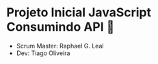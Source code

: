 # Projeto Inicial JavaScript Consumindo API 🚀
* Scrum Master: <a ref=https://github.com/RaphaelGLeal> Raphael G. Leal </a>
* Dev: <a ref=https://github.com/otiagoo>Tiago Oliveira</a> 